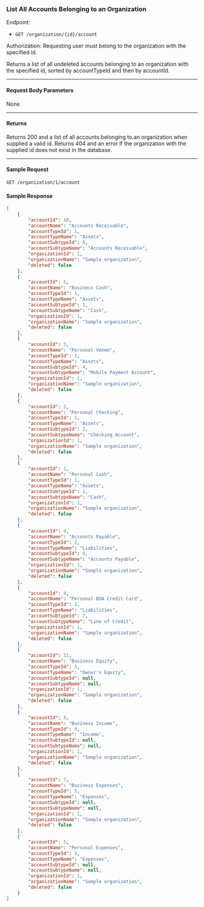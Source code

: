 ### List All Accounts Belonging to an Organization
Endpoint: <br/>
- `GET /organization/{id}/account` 

Authorization: Requesting user must belong to the organization with the specified id.

Returns a list of all undeleted accounts belonging to an organization with the specified id, sorted by accountTypeId and then by accountId.

___
#### Request Body Parameters
None
___
#### Returns
Returns 200 and a list of all accounts belonging to an organization when supplied a valid id. Returns 404 and an error if the organization with the supplied id does not exist in the database.
___
#### Sample Request
`GET /organization/1/account`
<br/>

#### Sample Response
```json
[
    {
        "accountId": 10,
        "accountName": "Accounts Receivable",
        "accountTypeId": 1,
        "accountTypeName": "Assets",
        "accountSubtypeId": 9,
        "accountSubtypeName": "Accounts Receivable",
        "organizationId": 1,
        "organizationName": "Sample organization",
        "deleted": false
    },
    {
        "accountId": 6,
        "accountName": "Business Cash",
        "accountTypeId": 1,
        "accountTypeName": "Assets",
        "accountSubtypeId": 1,
        "accountSubtypeName": "Cash",
        "organizationId": 1,
        "organizationName": "Sample organization",
        "deleted": false
    },
    {
        "accountId": 3,
        "accountName": "Personal Venmo",
        "accountTypeId": 1,
        "accountTypeName": "Assets",
        "accountSubtypeId": 4,
        "accountSubtypeName": "Mobile Payment Account",
        "organizationId": 1,
        "organizationName": "Sample organization",
        "deleted": false
    },
    {
        "accountId": 2,
        "accountName": "Personal Checking",
        "accountTypeId": 1,
        "accountTypeName": "Assets",
        "accountSubtypeId": 2,
        "accountSubtypeName": "Checking Account",
        "organizationId": 1,
        "organizationName": "Sample organization",
        "deleted": false
    },
    {
        "accountId": 1,
        "accountName": "Personal Cash",
        "accountTypeId": 1,
        "accountTypeName": "Assets",
        "accountSubtypeId": 1,
        "accountSubtypeName": "Cash",
        "organizationId": 1,
        "organizationName": "Sample organization",
        "deleted": false
    },
    {
        "accountId": 9,
        "accountName": "Accounts Payable",
        "accountTypeId": 2,
        "accountTypeName": "Liabilities",
        "accountSubtypeId": 8,
        "accountSubtypeName": "Accounts Payable",
        "organizationId": 1,
        "organizationName": "Sample organization",
        "deleted": false
    },
    {
        "accountId": 4,
        "accountName": "Personal BOA Credit Card",
        "accountTypeId": 2,
        "accountTypeName": "Liabilities",
        "accountSubtypeId": 7,
        "accountSubtypeName": "Line of Credit",
        "organizationId": 1,
        "organizationName": "Sample organization",
        "deleted": false
    },
    {
        "accountId": 11,
        "accountName": "Business Equity",
        "accountTypeId": 3,
        "accountTypeName": "Owner's Equity",
        "accountSubtypeId": null,
        "accountSubtypeName": null,
        "organizationId": 1,
        "organizationName": "Sample organization",
        "deleted": false
    },
    {
        "accountId": 8,
        "accountName": "Business Income",
        "accountTypeId": 4,
        "accountTypeName": "Income",
        "accountSubtypeId": null,
        "accountSubtypeName": null,
        "organizationId": 1,
        "organizationName": "Sample organization",
        "deleted": false
    },
    {
        "accountId": 7,
        "accountName": "Business Expenses",
        "accountTypeId": 5,
        "accountTypeName": "Expenses",
        "accountSubtypeId": null,
        "accountSubtypeName": null,
        "organizationId": 1,
        "organizationName": "Sample organization",
        "deleted": false
    },
    {
        "accountId": 5,
        "accountName": "Personal Expenses",
        "accountTypeId": 5,
        "accountTypeName": "Expenses",
        "accountSubtypeId": null,
        "accountSubtypeName": null,
        "organizationId": 1,
        "organizationName": "Sample organization",
        "deleted": false
    }
]
```
